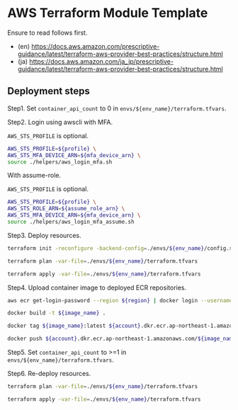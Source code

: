 AWS Terraform Module Template
================================================================================

Ensure to read follows first.

- (en) https://docs.aws.amazon.com/prescriptive-guidance/latest/terraform-aws-provider-best-practices/structure.html
- (ja) https://docs.aws.amazon.com/ja_jp/prescriptive-guidance/latest/terraform-aws-provider-best-practices/structure.html


Deployment steps
--------------------------------------------------------------------------------

Step1. Set `container_api_count` to 0 in `envs/${env_name}/terraform.tfvars`.

Step2. Login using awscli with MFA.

`AWS_STS_PROFILE` is optional.

```bash
AWS_STS_PROFILE=${profile} \
AWS_STS_MFA_DEVICE_ARN=${mfa_device_arn} \
source ./helpers/aws_login_mfa.sh
```

With assume-role.

`AWS_STS_PROFILE` is optional.

```bash
AWS_STS_PROFILE=${profile} \
AWS_STS_ROLE_ARN=${assume_role_arn} \
AWS_STS_MFA_DEVICE_ARN=${mfa_device_arn} \
source ./helpers/aws_login_mfa_assume.sh
```

Step3. Deploy resources.

```bash
terraform init -reconfigure -backend-config=./envs/${env_name}/config.s3.tfbackend

terraform plan -var-file=./envs/${env_name}/terraform.tfvars

terraform apply -var-file=./envs/${env_name}/terraform.tfvars
```

Step4. Upload container image to deployed ECR repositories.

```bash
aws ecr get-login-password --region ${region} | docker login --username AWS --password-stdin ${account}.dkr.ecr.ap-northeast-1.amazonaws.com

docker build -t ${image_name} .

docker tag ${image_name}:latest ${account}.dkr.ecr.ap-northeast-1.amazonaws.com/${image_name}:latest

docker push ${account}.dkr.ecr.ap-northeast-1.amazonaws.com/${image_name}:latest
```

Step5. Set `container_api_count` to >=1 in `envs/${env_name}/terraform.tfvars`.

Step6. Re-deploy resources.

```bash
terraform plan -var-file=./envs/${env_name}/terraform.tfvars

terraform apply -var-file=./envs/${env_name}/terraform.tfvars
```
